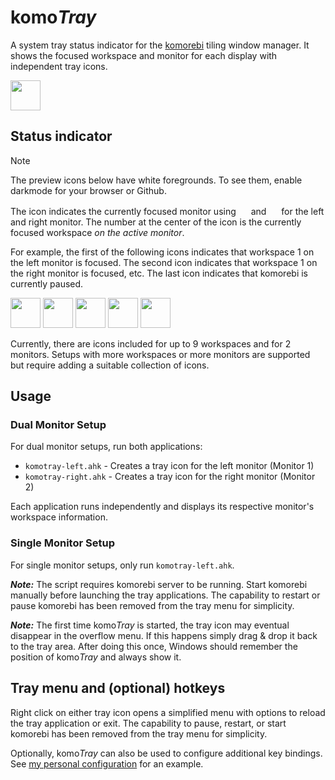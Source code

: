 # komo*Tray*

A system tray status indicator for the [komorebi](https://github.com/LGUG2Z/komorebi/) tiling window manager. It shows the focused workspace and monitor for each display with independent tray icons.

<img src="assets/previews/tray.png" height="48" />

## Status indicator

> [!NOTE]
> The preview icons below have white foregrounds. To see them, enable darkmode for your browser or Github.

The icon indicates the currently focused monitor using <img src="assets/previews/0-1.png" height="16" /> and <img src="assets/previews/0-2.png" height="16" /> for the left and right monitor. The number at the center of the icon is the currently focused workspace *on the active monitor*.

For example, the first of the following icons indicates that workspace 1 on the left monitor is focused. The second icon indicates that workspace 1 on the right monitor is focused, etc. The last icon indicates that komorebi is currently paused.

<p float="left">
    <img src="assets/previews/1-1.png" height="48" />
    <img src="assets/previews/1-2.png" height="48" />
    <img src="assets/previews/2-1.png" height="48" />
    <img src="assets/previews/2-2.png" height="48" />
    <img src="assets/previews/pause.png" height="48" />
</p>

Currently, there are icons included for up to 9 workspaces and for 2 monitors. Setups with more workspaces or more monitors are supported but require adding a suitable collection of icons.

## Usage

### Dual Monitor Setup
For dual monitor setups, run both applications:
- `komotray-left.ahk` - Creates a tray icon for the left monitor (Monitor 1)
- `komotray-right.ahk` - Creates a tray icon for the right monitor (Monitor 2)

Each application runs independently and displays its respective monitor's workspace information.

### Single Monitor Setup
For single monitor setups, only run `komotray-left.ahk`.

***Note:*** The script requires komorebi server to be running. Start komorebi manually before launching the tray applications. The capability to restart or pause komorebi has been removed from the tray menu for simplicity.

***Note:*** The first time komo*Tray* is started, the tray icon may eventual disappear in the overflow menu. If this happens simply drag & drop it back to the tray area. After doing this once, Windows should remember the position of komo*Tray* and always show it.

## Tray menu and (optional) hotkeys

Right click on either tray icon opens a simplified menu with options to reload the tray application or exit. The capability to pause, restart, or start komorebi has been removed from the tray menu for simplicity.

Optionally, komo*Tray* can also be used to configure additional key bindings. See [my personal configuration](komorebi-config) for an example. 

